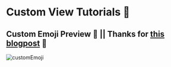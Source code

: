 # Custom View Tutorials 🦹
## Custom Emoji Preview 🤭 || Thanks for [this blogpost](https://www.raywenderlich.com/142-android-custom-view-tutorial) 🙏 
![customEmoji](https://user-images.githubusercontent.com/47380312/108859597-6fa29100-75fe-11eb-8460-4396e7d96c96.gif)

